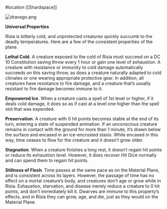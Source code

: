 #location [[Shardspace]]

![dravago.png](Dravago%20(Risia)%20ca04612e0bc94b129d80689bdc6095ff/dravago.png)

**Universal Properties**

Risia is bitterly cold, and unprotected creatures quickly succumb to the deadly temperatures. Here are a few of the consistent properties of the plane.

**Lethal Cold**. A creature exposed to the cold of Risia must succeed on a DC 10 Constitution saving throw every 1 hour or gain one level of exhaustion. A creature with resistance or immunity to cold damage automatically succeeds on this saving throw, as does a creature naturally adapted to cold climates or one wearing appropriate protective gear. In addition, all creatures have resistance to fire damage, and a creature that’s usually resistant to fire damage becomes immune to it.

**Empowered Ice**. When a creature casts a spell of 1st level or higher, if it deals cold damage, it does so as if cast at a level one higher than the spell slot that was expended.

**Preservation**. A creature with 0 hit points becomes stable at the end of its turn, entering a state of suspended animation. If an unconscious creature remains in contact with the ground for more than 1 minute, it’s drawn below the surface and encased in an ice-encrusted stasis. While encased in this way, time ceases to flow for the creature and it doesn’t grow older.

**Stagnation**. When a creature finishes a long rest, it doesn’t regain hit points or reduce its exhaustion level. However, it does recover Hit Dice normally and can spend them to regain hit points.

**Stillness of Flesh**. Time passes at the same pace as on the Material Plane, and is consistent across its layers. However, the passage of time has no effect on a mortal creature’s body, and creatures don’t age or grow while in Risia. Exhaustion, starvation, and disease merely reduce a creature to 0 hit points, and don’t immediately kill it. Dwarves are immune to this property’s effects, and in Risia they can grow, age, and die, just as they would on the Material Plane.